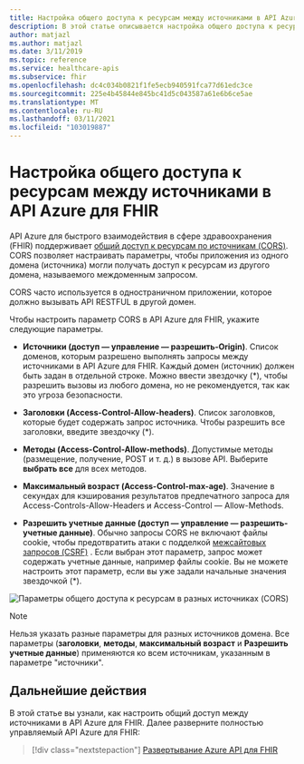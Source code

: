 ```yaml
---
title: Настройка общего доступа к ресурсам между источниками в API Azure для FHIR
description: В этой статье описывается настройка общего доступа к ресурсам между источниками в API Azure для FHIR.
author: matjazl
ms.author: matjazl
ms.date: 3/11/2019
ms.topic: reference
ms.service: healthcare-apis
ms.subservice: fhir
ms.openlocfilehash: dc4c034b0821f1fe5ecb940591fca77d61edc3ce
ms.sourcegitcommit: 225e4b45844e845bc41d5c043587a61e6b6ce5ae
ms.translationtype: MT
ms.contentlocale: ru-RU
ms.lasthandoff: 03/11/2021
ms.locfileid: "103019887"
---
```

# <a name="configure-cross-origin-resource-sharing-in-azure-api-for-fhir"></a>Настройка общего доступа к ресурсам между источниками в API Azure для FHIR

API Azure для быстрого взаимодействия в сфере здравоохранения (FHIR) поддерживает [общий доступ к ресурсам по источникам (CORS)](https://wikipedia.org/wiki/Cross-Origin_Resource_Sharing). CORS позволяет настраивать параметры, чтобы приложения из одного домена (источника) могли получать доступ к ресурсам из другого домена, называемого междоменным запросом.

CORS часто используется в одностраничном приложении, которое должно вызывать API RESTFUL в другой домен.

Чтобы настроить параметр CORS в API Azure для FHIR, укажите следующие параметры.

- **Источники (доступ — управление — разрешить-Origin)**. Список доменов, которым разрешено выполнять запросы между источниками в API Azure для FHIR. Каждый домен (источник) должен быть задан в отдельной строке. Можно ввести звездочку (*), чтобы разрешить вызовы из любого домена, но не рекомендуется, так как это угроза безопасности.

- **Заголовки (Access-Control-Allow-headers)**. Список заголовков, которые будет содержать запрос источника. Чтобы разрешить все заголовки, введите звездочку (*).

- **Методы (Access-Control-Allow-methods)**. Допустимые методы (размещение, получение, POST и т. д.) в вызове API. Выберите **выбрать все** для всех методов.

- **Максимальный возраст (Access-Control-max-age)**. Значение в секундах для кэширования результатов предпечатного запроса для Access-Controls-Allow-Headers и Access-Control — Allow-Methods.

- **Разрешить учетные данные (доступ — управление — разрешить-учетные данные)**. Обычно запросы CORS не включают файлы cookie, чтобы предотвратить атаки с подделкой [межсайтовых запросов (CSRF)](https://en.wikipedia.org/wiki/Cross-site_request_forgery) . Если выбран этот параметр, запрос может содержать учетные данные, например файлы cookie. Вы не можете настроить этот параметр, если вы уже задали начальные значения звездочкой (*).

![Параметры общего доступа к ресурсам в разных источниках (CORS)](media/cors/cors.png)

>[!NOTE]
>Нельзя указать разные параметры для разных источников домена. Все параметры (**заголовки**, **методы**, **максимальный возраст** и **Разрешить учетные данные**) применяются ко всем источникам, указанным в параметре "источники".

## <a name="next-steps"></a>Дальнейшие действия

В этой статье вы узнали, как настроить общий доступ между источниками в API Azure для FHIR. Далее разверните полностью управляемый API Azure для FHIR:
 
>[!div class="nextstepaction"]
>[Развертывание Azure API для FHIR](fhir-paas-portal-quickstart.md)